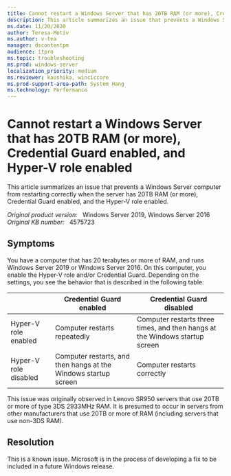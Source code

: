```yaml
---
title: Cannot restart a Windows Server that has 20TB RAM (or more), Credential Guard enabled, and Hyper-V role enabled
description: This article summarizes an issue that prevents a Windows Server computer from restarting correctly when the server has 20TB RAM (or more), Credential Guard enabled, and the Hyper-V role enabled.
ms.date: 11/20/2020
author: Teresa-Motiv
ms.author: v-tea
manager: dscontentpm
audience: itpro
ms.topic: troubleshooting
ms.prod: windows-server
localization_priority: medium
ms.reviewer: kaushika, winciccore
ms.prod-support-area-path: System Hang
ms.technology: Performance
---
```


# Cannot restart a Windows Server that has 20TB RAM (or more), Credential Guard enabled, and Hyper-V role enabled

This article summarizes an issue that prevents a Windows Server computer from restarting correctly when the server has 20TB RAM (or more), Credential Guard enabled, and the Hyper-V role enabled.

_Original product version:_ &nbsp; Windows Server 2019, Windows Server 2016
_Original KB number:_ &nbsp; 4575723

## Symptoms

You have a computer that has 20 terabytes or more of RAM, and runs Windows Server 2019 or Windows Server 2016. On this computer, you enable the Hyper-V role and/or Credential Guard. Depending on the settings, you see the behavior that is described in the following table:

|  |Credential Guard enabled |Credential Guard disabled |
|---|---|---|
|Hyper-V role enabled |Computer restarts repeatedly |Computer restarts three times, and then hangs at the Windows startup screen |
|Hyper-V role disabled |Computer restarts, and then hangs at the Windows startup screen |Computer restarts correctly |

This issue was originally observed in Lenovo SR950 servers that use 20TB or more of type 3DS 2933MHz RAM. It is presumed to occur in servers from other manufacturers that use 20TB or more of RAM (including servers that use non-3DS RAM).

## Resolution

This is a known issue. Microsoft is in the process of developing a fix to be included in a future Windows release.
